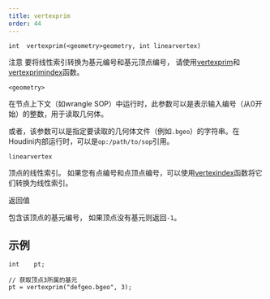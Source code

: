 ```yaml
---
title: vertexprim
order: 44
---
```

`int  vertexprim(<geometry>geometry, int linearvertex)`

注意
要将线性索引转换为基元编号和基元顶点编号，
请使用[vertexprim](./vertexprim "返回包含给定顶点的基元编号。")和[vertexprimindex](./vertexprimindex "将线性顶点索引转换为基元顶点编号。")函数。

`<geometry>`

在节点上下文（如wrangle SOP）中运行时，此参数可以是表示输入编号（从0开始）的整数，用于读取几何体。

或者，该参数可以是指定要读取的几何体文件（例如`.bgeo`）的字符串。在Houdini内部运行时，可以是`op:/path/to/sop`引用。

`linearvertex`

顶点的线性索引。
如果您有点编号和点顶点编号，可以使用[vertexindex](./vertexindex "将基元/顶点对转换为线性顶点。")函数将它们转换为线性索引。

返回值

包含该顶点的基元编号，
如果顶点没有基元则返回`-1`。

## 示例

```vex
int    pt;

// 获取顶点3所属的基元
pt = vertexprim("defgeo.bgeo", 3);

```
